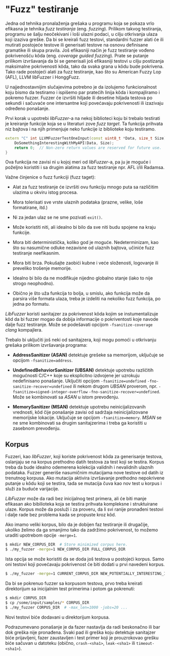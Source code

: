 # "Fuzz" testiranje

Jedna od tehnika pronalaženja grešaka u programu koja se pokaza vrlo
efikasna je tehnika *fuzz testiranja* (eng. *fuzzing*). Prilikom takvog
testiranja, programu se šalju neočekivani i loši ulazni podaci, u cilju
otkrivanja ulaza koji izaziva greške. Da bi se kreirali fuzz testovi,
standardni fuzzer alati će ili mutirati postojeće testove ili generisati
testove na osnovu definisane gramatike ili skupa pravila. Još efikasniji
način je fuzz testiranje vođeno pokrivenošću kôda (eng. *coverage guided
fuzzing*). Prate se putanje prilikom izvršavanja da bi se generisali još
efikasniji testovi u cilju postizanja maksimalne pokrivenosti kôda, tako
da svaka grana u kôdu bude pokrivena. Tako rade postojeći alati za fuzz
testiranje, kao što su American Fuzzy Lop (AFL), LLVM libFuzzer i
HonggFuzz.

U najjednostavnijim slučajevima potrebno je da izolujemo funkcionalnost
koju bismo da testiramo i ispišemo par pratećih linija kôda i
kompajliramo i pokremo fuzzer. Fuzzer će izvršiti hiljade ili desetine
hiljada testova po sekundi i sačuvaće one intersantne koji povećavaju
pokrivenosti ili izazivaju određeno ponašanje.

Prvi korak u upotrebi *libFuzzer*-a na nekoj biblioteci koju bi trebalo
testirati je kreiranje funkcije koja se u literaturi zove *fuzz target*.
Ta funkcija prihvata niz bajtova i na njih primenjuje neko funkcije iz
biblioteke koju testiramo.

```cpp
extern "C" int LLVMFuzzerTestOneInput(const uint8_t *Data, size_t Size) {
    DoSomethingInterestingWithMyAPI(Data, Size);
    return 0;  // Non-zero return values are reserved for future use.
}
```

Ova funkcija ne zavisi ni u kojoj meri od *libFuzzer*-a, pa ju je moguće
i poželjno koristiti i sa drugim alatima za fuzz testiranje npr. AFL i/ili Radamsa.

Važne činjenice o fuzz funkciji (fuzz taget):

-   Alat za fuzz testiranje će izvršiti ovu funkciju mnogo puta sa
    različitim ulazima u okviru istog procesa.

-   Mora tolerisati sve vrste ulaznih podataka (prazne, velike, loše
    formatirane, itd.)

-   Ni za jedan ulaz se ne sme pozivati `exit()`.

-   Može koristiti niti, ali idealno bi bilo da sve niti budu spojene na
    kraju funkcije.

-   Mora biti deterministička, koliko god je moguće. Nedeterminizam, kao
    što su nasumične odluke nezavisne od ulaznih bajtova, učiniće fuzz
    testiranje neefikasnim.

-   Mora biti brza. Pokušajte zaobići kubne i veće složenosti, logovanje
    ili preveliko trošenje memorije.

-   Idealno bi bilo da ne modifikuje nijedno globalno stanje (iako to
    nije strogo neophodno).

-   Obično je što uža funkcija to bolja, u smislu, ako funkcija može da
    parsira više formata ulaza, treba je izdeliti na nekoliko fuzz
    funkcija, po jedna po formatu.

*LibFuzzer* koristi sanitajzer za pokrivenost kôda kojim se
instumentalizuje kôd da bi fuzzer mogao da dobija informacije o
pokriventosti koje navode dalje fuzz testiranje. Može se podešavati
opcijom `-fsanitize-coverage` *clang* kompajlera.

Trebalo bi uključiti još neki od sanitajzera, koji mogu pomoći u
otkrivanju grešaka prilikom izvršavanja programa:

- **AddressSanitizer (ASAN)** detektuje grešeke sa memorijom, uključuje se opcijom `-fsanitize=address`.

- **UndefinedBehaviorSanitizer (UBSAN)** detektuje upotrebu različitih mogućnosti C/C++ koje su eksplicitno izdvojene jer uzrokuju nedefinisano ponašanje. Uključiti opcijom `-fsanitize=undefined` `-fno-sanitize-recover=undefined` ili nekom drugom *UBSAN* proverom, npr. `-fsanitize=signed-integer-overflow` `-fno-sanitize-recover=undefined`. Može se kombinovati sa *ASAN* u istom prevođenju.

- **MemorySanitizer (MSAN)** detektuje upotrebu neinicijalizovanih vrednosti, kôd čije ponašanje zavisi od sadržaja neinicijalizovane memorijske lokacije. Uključuje se opcijom `-fsanitize=memory`. *MSAN* se ne sme kombinovati sa drugim sanitajzerima i treba ga koristiti u zasebnom prevođenju.

## Korpus

Fuzzeri, kao *libFuzzer*, koji koriste pokrivenost kôda za generisanje
testova, oslanjaju se na korpus prethodno datih testova za test koji se
testira. Korpus treba da bude idealno odemerena kolekcija validnih i
nevalidnih ulaznih podataka. Fuzzer generiše nasumičnim mutacijama nove
testove od datih iz trenutnog korpusa. Ako mutacija aktivira izvršavanje
prethodno nepokrivene putanje u kôdu koji se testira, tada se mutacija
čuva kao nov test u korpus i služi za buduće varijacije.

*LibFuzzer* može da radi bez inicijalnog test primera, ali će biti manje
efikasan ako bibilioteka koja se testira prihvata kompleksne i
struktuirane ulaze. Korpus može da posluži i za proveru, da li svi
ranije pronađeni testovi i dalje rade bez problema kada se propuste kroz
kôd.

Ako imamo veliki korpus, bilo da je dobijen faz testiranje ili
drugačije, ukoliko želimo da ga smanjimo tako da zadržimo pokrivenost,
to možemo uraditi upotrebom opcije `-merge=1`.
```sh
$ mkdir NEW_CORPUS_DIR  # Store minimized corpus here.
$ ./my_fuzzer -merge=1 NEW_CORPUS_DIR FULL_CORPUS_DIR
```

Ista opcija se može koristiti da se doda još testova u postojeći korpus.
Samo oni testovi koji povećavaju pokrivenost će biti dodati u prvi
navedeni korpus.

```sh
$ ./my_fuzzer -merge=1 CURRENT_CORPUS_DIR NEW_POTENTIALLY_INTERESTING_INPUTS_DIR
```

Da bi se pokrenuo fuzzer sa korpusom testova, prvo treba kreirati
direktorijum sa inicijalnim test primerima i potom ga pokrenuti:
```sh
$ mkdir CORPUS_DIR
$ cp /some/input/samples/* CORPUS_DIR
$ ./my_fuzzer CORPUS_DIR  # -max_len=1000 -jobs=20 ...
```
Novi testovi biće dodavani u direktorijum korpusa.

Podrazumevano ponašanje je da fazer nastavlja da radi beskonačno ili bar
dok greška nije pronađena. Svaki pad ili greška koju detektuje
sanitajzer biće prijavljeni, fazer zaustavljen i test primer koji je
prouzrokovao grešku biće sačuvan u datoteku (obično, `crash-<sha1>`,
`leak-<sha1>` ili `timeout-<sha1>`).

